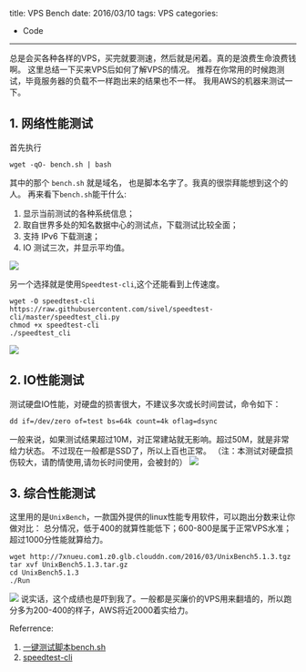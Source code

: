 title: VPS Bench
date: 2016/03/10
tags: VPS
categories:
  - Code
---

总是会买各种各样的VPS，买完就要测速，然后就是闲着。真的是浪费生命浪费钱啊。
这里总结一下买来VPS后如何了解VPS的情况。 
推荐在你常用的时候跑测试，毕竟服务器的负载不一样跑出来的结果也不一样。
我用AWS的机器来测试一下。

<!--more-->

## 1. 网络性能测试
首先执行
```
wget -qO- bench.sh | bash
```

其中的那个 `bench.sh` 就是域名， 也是脚本名字了。我真的很崇拜能想到这个的人。
再来看下`bench.sh`能干什么:

1. 显示当前测试的各种系统信息；
2. 取自世界多处的知名数据中心的测试点，下载测试比较全面；
3. 支持 IPv6 下载测速；
4. IO 测试三次，并显示平均值。

![][1]


另一个选择就是使用`Speedtest-cli`,这个还能看到上传速度。
```
wget -O speedtest-cli https://raw.githubusercontent.com/sivel/speedtest-cli/master/speedtest_cli.py
chmod +x speedtest-cli
./speedtest_cli
```
![][2]


## 2. IO性能测试
测试硬盘IO性能，对硬盘的损害很大，不建议多次或长时间尝试，命令如下：
```
dd if=/dev/zero of=test bs=64k count=4k oflag=dsync
```
一般来说，如果测试结果超过10M，对正常建站就无影响。超过50M，就是非常给力状态。
不过现在一般都是SSD了，所以上百也正常。
（注：本测试对硬盘损伤较大，请酌情使用,请勿长时间使用，会被封的）
![][3]


## 3. 综合性能测试
这里用的是`UnixBench`，一款国外提供的linux性能专用软件，可以跑出分数来让你做对比：
总分情况，低于400的就算性能低下；600-800是属于正常VPS水准；超过1000分性能就算给力。
```
wget http://7xnueu.com1.z0.glb.clouddn.com/2016/03/UnixBench5.1.3.tgz
tar xvf UnixBench5.1.3.tar.gz 
cd UnixBench5.1.3 
./Run
```
![][4]
说实话，这个成绩也是吓到我了。一般都是买廉价的VPS用来翻墙的，所以跑分多为200-400的样子，AWS将近2000着实给力。




Referrence:
1. [一键测试脚本bench.sh](https://teddysun.com/444.html)
2. [speedtest-cli](https://github.com/sivel/speedtest-cli)



[1]:http://7xnueu.com1.z0.glb.clouddn.com/2016/03/201603101.png-body
[2]:http://7xnueu.com1.z0.glb.clouddn.com/2016/03/201603102.png-body
[3]:http://7xnueu.com1.z0.glb.clouddn.com/2016/03/201603103.png-body
[4]:http://7xnueu.com1.z0.glb.clouddn.com/2016/03/201603104.png-body
